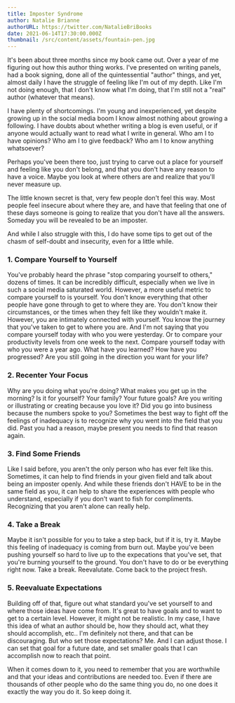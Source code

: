 ```yaml
---
title: Imposter Syndrome
author: Natalie Brianne
authorURL: https://twitter.com/NatalieBriBooks
date: 2021-06-14T17:30:00.000Z
thumbnail: /src/content/assets/fountain-pen.jpg
---
```

It's been about three months since my book came out. Over a year of me figuring out how this author thing works. I've presented on writing panels, had a book signing, done all of the quintessential "author" things, and yet, almost daily I have the struggle of feeling like I'm out of my depth. Like I'm not doing enough, that I don't know what I'm doing, that I'm still not a "real" author (whatever that means). 



I have plenty of shortcomings. I'm young and inexperienced, yet despite growing up in the social media boom I know almost nothing about growing a following. I have doubts about whether writing a blog is even useful, or if anyone would actually want to read what I write in general. Who am I to have opinions? Who am I to give feedback? Who am I to know anything whatsoever?



Perhaps you've been there too, just trying to carve out a place for yourself and feeling like you don't belong, and that you don't have any reason to have a voice. Maybe you look at where others are and realize that you'll never measure up. 



The little known secret is that, very few people don't feel this way. Most people feel insecure about where they are, and have that feeling that one of these days someone is going to realize that you don't have all the answers. Someday you will be revealed to be an imposter.

And while I also struggle with this, I do have some tips to get out of the chasm of self-doubt and insecurity, even for a little while. 

### 1. Compare Yourself to Yourself

You've probably heard the phrase "stop comparing yourself to others," dozens of times. It can be incredibly difficult, especially when we live in such a social media saturated world. However, a more useful metric to compare yourself to is yourself. You don't know everything that other people have gone through to get to where they are. You don't know their circumstances, or the times when they felt like they wouldn't make it. However, you are intimately connected with yourself. You know the journey that you've taken to get to where you are. And I'm not saying that you compare yourself today with who you were yesterday. Or to compare your productivity levels from one week to the next. Compare yourself today with who you were a year ago. What have you learned? How have you progressed? Are you still going in the direction you want for your life?



### 2. Recenter Your Focus

Why are you doing what you're doing? What makes you get up in the morning? Is it for yourself? Your family? Your future goals? Are you writing or illustrating or creating because you love it? Did you go into business because the numbers spoke to you? Sometimes the best way to fight off the feelings of inadequacy is to recognize why you went into the field that you did. Past you had a reason, maybe present you needs to find that reason again.

### 3. Find Some Friends

Like I said before, you aren't the only person who has ever felt like this. Sometimes, it can help to find friends in your given field and talk about being an imposter openly. And while these friends don't HAVE to be in the same field as you, it can help to share the experiences with people who understand, especially if you don't want to fish for compliments. Recognizing that you aren't alone can really help.

### 4. Take a Break

Maybe it isn't possible for you to take a step back, but if it is, try it. Maybe this feeling of inadequacy is coming from burn out. Maybe you've been pushing yourself so hard to live up to the expecations that you've set, that you're burning yourself to the ground. You don't have to do or be everything right now. Take a break. Reevalutate. Come back to the project fresh.

### 5. Reevaluate Expectations

Building off of that, figure out what standard you've set yourself to and where those ideas have come from. It's great to have goals and to want to get to a certain level. However, it might not be realistic. In my case, I have this idea of what an author should be, how they should act, what they should accomplish, etc.. I'm definitely not there, and that can be discouraging. But who set those expectations? Me. And I can adjust those. I can set that goal for a future date, and set smaller goals that I can accomplish now to reach that point. 



When it comes down to it, you need to remember that you are worthwhile and that your ideas and contributions are needed too. Even if there are thousands of other people who do the same thing you do, no one does it exactly the way you do it. So keep doing it.